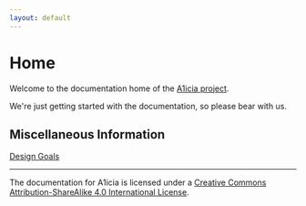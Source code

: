 ```yaml
---
layout: default
---
```


# Home

Welcome to the documentation home of the [A1icia project](https://github.com/markhull/A1icia).

We're just getting started with the documentation, so please bear with us.

## Miscellaneous Information

[Design Goals](designgoals.md)     

---

The documentation for A1icia is licensed under a [Creative Commons Attribution-ShareAlike 4.0 International License](http://creativecommons.org/licenses/by-sa/4.0/).
